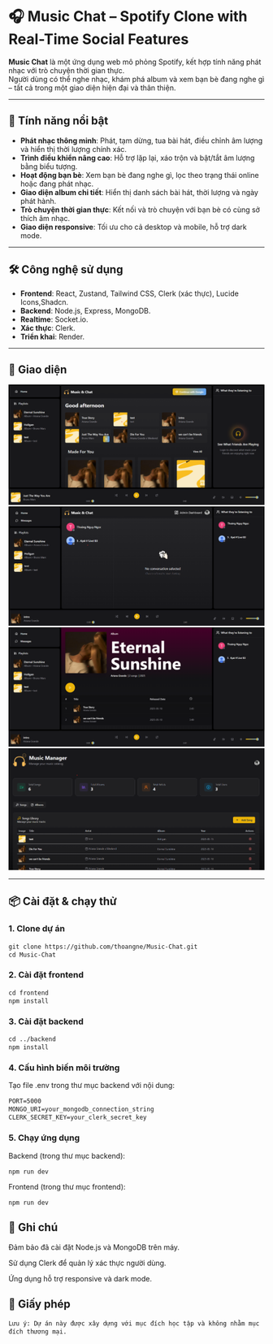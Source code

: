 # 🎧 Music Chat – Spotify Clone with Real-Time Social Features

**Music Chat** là một ứng dụng web mô phỏng Spotify, kết hợp tính năng phát nhạc với trò chuyện thời gian thực.  
Người dùng có thể nghe nhạc, khám phá album và xem bạn bè đang nghe gì – tất cả trong một giao diện hiện đại và thân thiện.

---

## 🚀 Tính năng nổi bật

- **Phát nhạc thông minh**: Phát, tạm dừng, tua bài hát, điều chỉnh âm lượng và hiển thị thời lượng chính xác.
- **Trình điều khiển nâng cao**: Hỗ trợ lặp lại, xáo trộn và bật/tắt âm lượng bằng biểu tượng.
- **Hoạt động bạn bè**: Xem bạn bè đang nghe gì, lọc theo trạng thái online hoặc đang phát nhạc.
- **Giao diện album chi tiết**: Hiển thị danh sách bài hát, thời lượng và ngày phát hành.
- **Trò chuyện thời gian thực**: Kết nối và trò chuyện với bạn bè có cùng sở thích âm nhạc.
- **Giao diện responsive**: Tối ưu cho cả desktop và mobile, hỗ trợ dark mode.

---

## 🛠️ Công nghệ sử dụng

- **Frontend**: React, Zustand, Tailwind CSS, Clerk (xác thực), Lucide Icons,Shadcn.
- **Backend**: Node.js, Express, MongoDB.
- **Realtime**: Socket.io.
- **Xác thực**: Clerk.
- **Triển khai**:  Render.

---

## 📸 Giao diện



![Giao diện chính](./screenshots/1.png)  
![Hoạt động bạn bè](./screenshots/2.png)  
![Album chi tiết](./screenshots/3.png)
![Admin dashboard](./screenshots/4.png)

---

## 📦 Cài đặt & chạy thử

### 1. Clone dự án

```
git clone https://github.com/thoangne/Music-Chat.git
cd Music-Chat
```
### 2. Cài đặt frontend
```
cd frontend
npm install
```
### 3. Cài đặt backend
```
cd ../backend
npm install
 ```
### 4. Cấu hình biến môi trường
Tạo file .env trong thư mục backend với nội dung:
```
PORT=5000
MONGO_URI=your_mongodb_connection_string
CLERK_SECRET_KEY=your_clerk_secret_key
 ```
### 5. Chạy ứng dụng
Backend (trong thư mục backend):
```
npm run dev
```
Frontend (trong thư mục frontend):
```
npm run dev
```
## 📌 Ghi chú
Đảm bảo đã cài đặt Node.js và MongoDB trên máy.

Sử dụng Clerk để quản lý xác thực người dùng.

Ứng dụng hỗ trợ responsive và dark mode.

## 📄 Giấy phép

```
Lưu ý: Dự án này được xây dựng với mục đích học tập và không nhằm mục đích thương mại.
```
